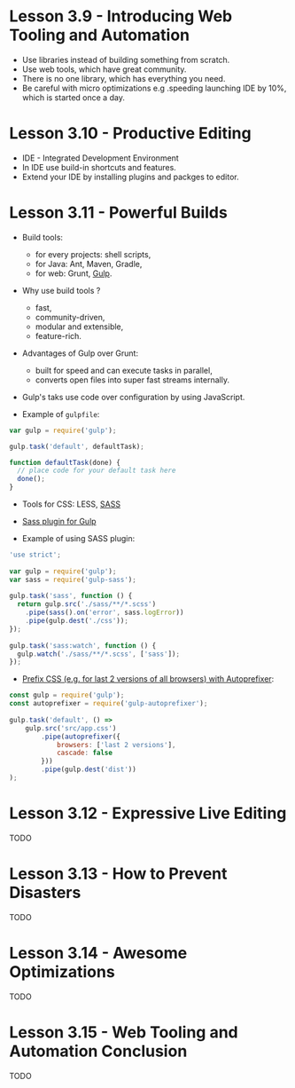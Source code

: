 # Lesson 3.9 - Introducing Web Tooling and Automation

* Use libraries instead of building something from scratch.
* Use web tools, which have great community.
* There is no one library, which has everything you need.
* Be careful with micro optimizations e.g .speeding launching IDE by 10%, which is started once a day.

# Lesson 3.10 - Productive Editing

* IDE - Integrated Development Environment
* In IDE use build-in shortcuts and features.
* Extend your IDE by installing plugins and packges to editor.

# Lesson 3.11 - Powerful Builds

* Build tools:
   * for every projects: shell scripts,
   * for Java: Ant, Maven, Gradle,
   * for web: Grunt, [Gulp](https://github.com/gulpjs/gulp/blob/master/docs/getting-started.md).
* Why use build tools ? 
   * fast,
   * community-driven,
   * modular and extensible,
   * feature-rich.
* Advantages of Gulp over Grunt:
   * built for speed and can execute tasks in parallel,
   * converts open files into super fast streams internally.
* Gulp's taks use code over configuration by using JavaScript.

* Example of ```gulpfile```:

```JavaScript
var gulp = require('gulp');

gulp.task('default', defaultTask);

function defaultTask(done) {
  // place code for your default task here
  done();
}
```

* Tools for CSS: LESS, [SASS](http://sass-lang.com/)
* [Sass plugin for Gulp](https://www.npmjs.com/package/gulp-sass)

* Example of using SASS plugin:

```JavaScript
'use strict';
 
var gulp = require('gulp');
var sass = require('gulp-sass');
 
gulp.task('sass', function () {
  return gulp.src('./sass/**/*.scss')
    .pipe(sass().on('error', sass.logError))
    .pipe(gulp.dest('./css'));
});
 
gulp.task('sass:watch', function () {
  gulp.watch('./sass/**/*.scss', ['sass']);
});
```

* [Prefix CSS (e.g. for last 2 versions of all browsers) with Autoprefixer](https://www.npmjs.com/package/gulp-autoprefixer):

```JavaScript
const gulp = require('gulp');
const autoprefixer = require('gulp-autoprefixer');
 
gulp.task('default', () =>
    gulp.src('src/app.css')
        .pipe(autoprefixer({
            browsers: ['last 2 versions'],
            cascade: false
        }))
        .pipe(gulp.dest('dist'))
);
```

# Lesson 3.12 - Expressive Live Editing

TODO

# Lesson 3.13 - How to Prevent Disasters

TODO

# Lesson 3.14 - Awesome Optimizations

TODO

# Lesson 3.15 - Web Tooling and Automation Conclusion

TODO
